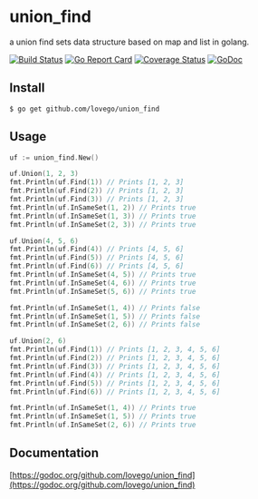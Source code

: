 # union\_find
a union find sets data structure based on map and list in golang.

[![Build Status](https://travis-ci.org/lovego/union_find.svg?branch=master)](https://travis-ci.org/lovego/union_find)
[![Go Report Card](https://goreportcard.com/badge/github.com/lovego/union_find)](https://goreportcard.com/report/github.com/lovego/union_find)
[![Coverage Status](https://coveralls.io/repos/github/lovego/union_find/badge.svg?branch=master)](https://coveralls.io/github/lovego/union_find?branch=master)
[![GoDoc](https://godoc.org/github.com/lovego/union_find?status.svg)](https://godoc.org/github.com/lovego/union_find)

## Install
`$ go get github.com/lovego/union_find`

## Usage
```go
uf := union_find.New()

uf.Union(1, 2, 3)
fmt.Println(uf.Find(1)) // Prints [1, 2, 3]
fmt.Println(uf.Find(2)) // Prints [1, 2, 3]
fmt.Println(uf.Find(3)) // Prints [1, 2, 3]
fmt.Println(uf.InSameSet(1, 2)) // Prints true
fmt.Println(uf.InSameSet(1, 3)) // Prints true
fmt.Println(uf.InSameSet(2, 3)) // Prints true

uf.Union(4, 5, 6)
fmt.Println(uf.Find(4)) // Prints [4, 5, 6]
fmt.Println(uf.Find(5)) // Prints [4, 5, 6]
fmt.Println(uf.Find(6)) // Prints [4, 5, 6]
fmt.Println(uf.InSameSet(4, 5)) // Prints true
fmt.Println(uf.InSameSet(4, 6)) // Prints true
fmt.Println(uf.InSameSet(5, 6)) // Prints true

fmt.Println(uf.InSameSet(1, 4)) // Prints false
fmt.Println(uf.InSameSet(1, 5)) // Prints false
fmt.Println(uf.InSameSet(2, 6)) // Prints false

uf.Union(2, 6)
fmt.Println(uf.Find(1)) // Prints [1, 2, 3, 4, 5, 6]
fmt.Println(uf.Find(2)) // Prints [1, 2, 3, 4, 5, 6]
fmt.Println(uf.Find(3)) // Prints [1, 2, 3, 4, 5, 6]
fmt.Println(uf.Find(4)) // Prints [1, 2, 3, 4, 5, 6]
fmt.Println(uf.Find(5)) // Prints [1, 2, 3, 4, 5, 6]
fmt.Println(uf.Find(6)) // Prints [1, 2, 3, 4, 5, 6]

fmt.Println(uf.InSameSet(1, 4)) // Prints true
fmt.Println(uf.InSameSet(1, 5)) // Prints true
fmt.Println(uf.InSameSet(2, 6)) // Prints true
```

## Documentation
[https://godoc.org/github.com/lovego/union_find](https://godoc.org/github.com/lovego/union_find)
